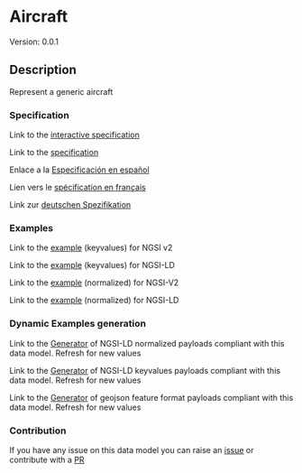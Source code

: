 # Aircraft
Version: 0.0.1

## Description 

Represent a generic aircraft
### Specification

Link to the [interactive specification](https://swagger.lab.fiware.org/?url=https://github.com/smart-data-models/dataModel.Aeronautics/blob/master/Aircraft/swagger.yaml)

Link to the [specification](https://github.com/smart-data-models/dataModel.Aeronautics/blob/master/Aircraft/doc/spec.md)

Enlace a la [Especificación en español](https://github.com/smart-data-models/dataModel.Aeronautics/blob/master/Aircraft/doc/spec_ES.md)

Lien vers le [spécification en français](https://github.com/smart-data-models/dataModel.Aeronautics/blob/master/Aircraft/doc/spec_FR.md)

Link zur [deutschen Spezifikation](https://github.com/smart-data-models/dataModel.Aeronautics/blob/master/Aircraft/doc/spec_DE.md)
### Examples

Link to the [example](https://github.com/smart-data-models/dataModel.Aeronautics/blob/master/Aircraft/examples/example.json) (keyvalues) for NGSI v2

Link to the [example](https://github.com/smart-data-models/dataModel.Aeronautics/blob/master/Aircraft/examples/example.jsonld) (keyvalues) for NGSI-LD

Link to the [example](https://github.com/smart-data-models/dataModel.Aeronautics/blob/master/Aircraft/examples/example-normalized.json) (normalized) for NGSI-V2

Link to the [example](https://github.com/smart-data-models/dataModel.Aeronautics/blob/master/Aircraft/examples/example-normalized.jsonld) (normalized) for NGSI-LD
### Dynamic Examples generation

Link to the [Generator](https://smartdatamodels.org/extra/ngsi-ld_generator.php?schemaUrl=https://raw.githubusercontent.com/smart-data-models/dataModel.Aeronautics/master/Aircraft/schema.json&email=info@smartdatamodels.org) of NGSI-LD normalized payloads compliant with this data model. Refresh for new values

Link to the [Generator](https://smartdatamodels.org/extra/ngsi-ld_generator_keyvalues.php?schemaUrl=https://raw.githubusercontent.com/smart-data-models/dataModel.Aeronautics/master/Aircraft/schema.json&email=info@smartdatamodels.org) of NGSI-LD keyvalues payloads compliant with this data model. Refresh for new values

Link to the [Generator](https://smartdatamodels.org/extra/geojson_features_generator_v1.0.php?schemaUrl=https://raw.githubusercontent.com/smart-data-models/dataModel.Aeronautics/master/Aircraft/schema.json&email=info@smartdatamodels.org) of geojson feature format payloads compliant with this data model. Refresh for new values
### Contribution

 If you have any issue on this data model you can raise an [issue](https://github.com/smart-data-models/dataModel.Aeronautics/issues)  or contribute with a [PR](https://github.com/smart-data-models/dataModel.Aeronautics/pulls)